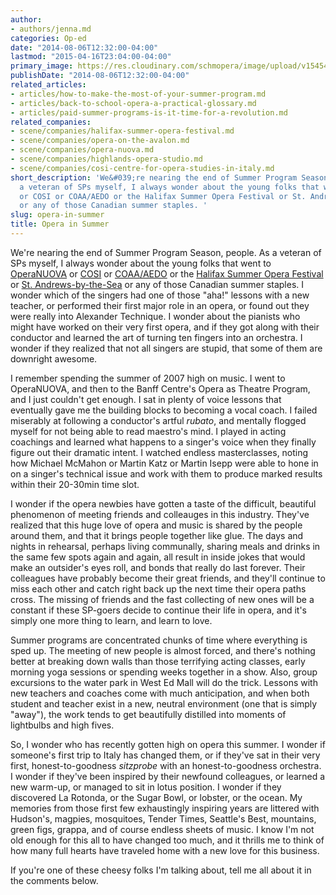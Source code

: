 ```yaml
---
author:
- authors/jenna.md
categories: Op-ed
date: "2014-08-06T12:32:00-04:00"
lastmod: "2015-04-16T23:04:00-04:00"
primary_image: https://res.cloudinary.com/schmopera/image/upload/v1545409169/media/webhook-uploads/1429239835168/SummerOpera.jpg.jpg
publishDate: "2014-08-06T12:32:00-04:00"
related_articles:
- articles/how-to-make-the-most-of-your-summer-program.md
- articles/back-to-school-opera-a-practical-glossary.md
- articles/paid-summer-programs-is-it-time-for-a-revolution.md
related_companies:
- scene/companies/halifax-summer-opera-festival.md
- scene/companies/opera-on-the-avalon.md
- scene/companies/opera-nuova.md
- scene/companies/highlands-opera-studio.md
- scene/companies/cosi-centre-for-opera-studies-in-italy.md
short_description: 'We&#039;re nearing the end of Summer Program Season, people. As
  a veteran of SPs myself, I always wonder about the young folks that went to OperaNUOVA
  or COSI or COAA/AEDO or the Halifax Summer Opera Festival or St. Andrews-by-the-Sea
  or any of those Canadian summer staples. '
slug: opera-in-summer
title: Opera in Summer
---
```


We're nearing the end of Summer Program Season, people. As a veteran of SPs myself, I always wonder about the young folks that went to [OperaNUOVA](http://www.operanuova.ca/) or [COSI](http://www.co-si.com/) or [COAA](http://www.music.uwo.ca/students/non_degree/academies/coaa_aedo.html#coaa)[/AEDO](http://www.music.uwo.ca/students/non_degree/academies/coaa_aedo.html#aedo) or the [Halifax Summer Opera Festival](http://halifaxsummeroperafestival.com/) or [St. Andrews-by-the-Sea](http://www.standrewsartscouncil.nb.ca/opera.htm) or any of those Canadian summer staples. I wonder which of the singers had one of those "aha!" lessons with a new teacher, or performed their first major role in an opera, or found out they were really into Alexander Technique. I wonder about the pianists who might have worked on their very first opera, and if they got along with their conductor and learned the art of turning ten fingers into an orchestra. I wonder if they realized that not all singers are stupid, that some of them are downright awesome.

I remember spending the summer of 2007 high on music. I went to OperaNUOVA, and then to the Banff Centre's Opera as Theatre Program, and I just couldn't get enough. I sat in plenty of voice lessons that eventually gave me the building blocks to becoming a vocal coach. I failed miserably at following a conductor's artful _rubato_, and mentally flogged myself for not being able to read maestro's mind. I played in acting coachings and learned what happens to a singer's voice when they finally figure out their dramatic intent. I watched endless masterclasses, noting how Michael McMahon or Martin Katz or Martin Isepp were able to hone in on a singer's technical issue and work with them to produce marked results within their 20-30min time slot.

I wonder if the opera newbies have gotten a taste of the difficult, beautiful phenomenon of meeting friends and colleauges in this industry. They've realized that this huge love of opera and music is shared by the people around them, and that it brings people together like glue. The days and nights in rehearsal, perhaps living communally, sharing meals and drinks in the same few spots again and again, all result in inside jokes that would make an outsider's eyes roll, and bonds that really do last forever. Their colleagues have probably become their great friends, and they'll continue to miss each other and catch right back up the next time their opera paths cross. The missing of friends and the fast collecting of new ones will be a constant if these SP-goers decide to continue their life in opera, and it's simply one more thing to learn, and learn to love.

Summer programs are concentrated chunks of time where everything is sped up. The meeting of new people is almost forced, and there's nothing better at breaking down walls than those terrifying acting classes, early morning yoga sessions or spending weeks together in a show. Also, group excursions to the water park in West Ed Mall will do the trick. Lessons with new teachers and coaches come with much anticipation, and when both student and teacher exist in a new, neutral environment (one that is simply "away"), the work tends to get beautifully distilled into moments of lightbulbs and high fives.

So, I wonder who has recently gotten high on opera this summer. I wonder if someone's first trip to Italy has changed them, or if they've sat in their very first, honest-to-goodness _sitzprobe_ with an honest-to-goodness orchestra. I wonder if they've been inspired by their newfound colleagues, or learned a new warm-up, or managed to sit in lotus position. I wonder if they discovered La Rotonda, or the Sugar Bowl, or lobster, or the ocean. My memories from those first few exhaustingly inspiring years are littered with Hudson's, magpies, mosquitoes, Tender Times, Seattle's Best, mountains, green figs, grappa, and of course endless sheets of music. I know I'm not old enough for this all to have changed too much, and it thrills me to think of how many full hearts have traveled home with a new love for this business.

If you're one of these cheesy folks I'm talking about, tell me all about it in the comments below.
